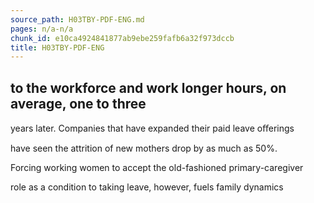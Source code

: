 ```yaml
---
source_path: H03TBY-PDF-ENG.md
pages: n/a-n/a
chunk_id: e10ca4924841877ab9ebe259fafb6a32f973dccb
title: H03TBY-PDF-ENG
---
```

## to the workforce and work longer hours, on average, one to three

years later. Companies that have expanded their paid leave oﬀerings

have seen the attrition of new mothers drop by as much as 50%.

Forcing working women to accept the old-fashioned primary-caregiver

role as a condition to taking leave, however, fuels family dynamics
